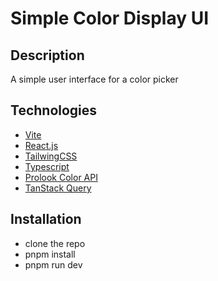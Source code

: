 # Simple Color Display UI

## Description

A simple user interface for a color picker

## Technologies

- [Vite](https://vite.dev/guide/)
- [React.js](https://react.dev/)
- [TailwingCSS](https://tailwindcss.com/)
- [Typescript](https://www.typescriptlang.org/)
- [Prolook Color API](https://api.prolook.com/api/colors/prolook)
- [TanStack Query](https://tanstack.com/query/v3)

## Installation

- clone the repo
- pnpm install
- pnpm run dev
